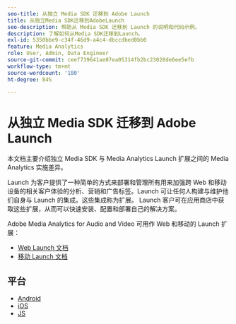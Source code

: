 ```yaml
---
seo-title: 从独立 Media SDK 迁移到 Adobe Launch
title: 从独立Media SDK迁移到AdobeLaunch
seo-description: 帮助从 Media SDK 迁移到 Launch 的说明和代码示例。
description: 了解如何从Media SDK迁移到Launch。
exl-id: 5350bbe9-c34f-46d9-a4c4-dbccdbed0bb0
feature: Media Analytics
role: User, Admin, Data Engineer
source-git-commit: ceef739641ae07ea05314fb2bc23028de6ee5efb
workflow-type: tm+mt
source-wordcount: '180'
ht-degree: 84%

---
```


# 从独立 Media SDK 迁移到 Adobe Launch

本文档主要介绍独立 Media SDK 与 Media Analytics Launch 扩展之间的 Media Analytics 实施差异。

Launch 为客户提供了一种简单的方式来部署和管理所有用来加强跨 Web 和移动设备的相关客户体验的分析、营销和广告标签。Launch 可让任何人构建与维护他们自身与 Launch 的集成。这些集成称为扩展。
Launch 客户可在应用商店中获取这些扩展，从而可以快速安装、配置和部署自己的解决方案。

Adobe Media Analytics for Audio and Video 可用作 Web 和移动的 Launch 扩展：

* [Web Launch 文档](https://experienceleague.adobe.com/docs/experience-platform/tags/extensions/adobe/media-analytics/overview.html)
* [移动 Launch 文档](https://aep-sdks.gitbook.io/docs/using-mobile-extensions/adobe-media-analytics)

## 平台

* [Android](/help/sdk-implement/sdk-to-launch/sdk-to-launch-migration-platforms/sdk-to-launch-migration-android.md)
* [iOS](/help/sdk-implement/sdk-to-launch/sdk-to-launch-migration-platforms/sdk-to-launch-migration-ios.md)
* [JS](/help/sdk-implement/sdk-to-launch/sdk-to-launch-migration-platforms/sdk-to-launch-migration-js.md)
